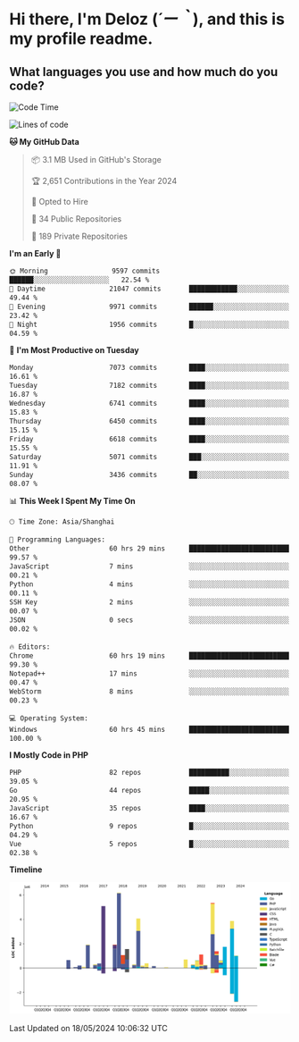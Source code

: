 # **Hi there, I'm Deloz (*´ー｀*), and this is my profile readme.**

## **What languages you use and how much do you code?**

<!--START_SECTION:waka-->
![Code Time](http://img.shields.io/badge/Code%20Time-4%2C016%20hrs%2011%20mins-blue)

![Lines of code](https://img.shields.io/badge/From%20Hello%20World%20I%27ve%20Written-41.3%20million%20lines%20of%20code-blue)

**🐱 My GitHub Data** 

> 📦 3.1 MB Used in GitHub's Storage 
 > 
> 🏆 2,651 Contributions in the Year 2024
 > 
> 💼 Opted to Hire
 > 
> 📜 34 Public Repositories 
 > 
> 🔑 189 Private Repositories 
 > 
**I'm an Early 🐤** 

```text
🌞 Morning                9597 commits        ██████░░░░░░░░░░░░░░░░░░░   22.54 % 
🌆 Daytime                21047 commits       ████████████░░░░░░░░░░░░░   49.44 % 
🌃 Evening                9971 commits        ██████░░░░░░░░░░░░░░░░░░░   23.42 % 
🌙 Night                  1956 commits        █░░░░░░░░░░░░░░░░░░░░░░░░   04.59 % 
```
📅 **I'm Most Productive on Tuesday** 

```text
Monday                   7073 commits        ████░░░░░░░░░░░░░░░░░░░░░   16.61 % 
Tuesday                  7182 commits        ████░░░░░░░░░░░░░░░░░░░░░   16.87 % 
Wednesday                6741 commits        ████░░░░░░░░░░░░░░░░░░░░░   15.83 % 
Thursday                 6450 commits        ████░░░░░░░░░░░░░░░░░░░░░   15.15 % 
Friday                   6618 commits        ████░░░░░░░░░░░░░░░░░░░░░   15.55 % 
Saturday                 5071 commits        ███░░░░░░░░░░░░░░░░░░░░░░   11.91 % 
Sunday                   3436 commits        ██░░░░░░░░░░░░░░░░░░░░░░░   08.07 % 
```


📊 **This Week I Spent My Time On** 

```text
🕑︎ Time Zone: Asia/Shanghai

💬 Programming Languages: 
Other                    60 hrs 29 mins      █████████████████████████   99.57 % 
JavaScript               7 mins              ░░░░░░░░░░░░░░░░░░░░░░░░░   00.21 % 
Python                   4 mins              ░░░░░░░░░░░░░░░░░░░░░░░░░   00.11 % 
SSH Key                  2 mins              ░░░░░░░░░░░░░░░░░░░░░░░░░   00.07 % 
JSON                     0 secs              ░░░░░░░░░░░░░░░░░░░░░░░░░   00.02 % 

🔥 Editors: 
Chrome                   60 hrs 19 mins      █████████████████████████   99.30 % 
Notepad++                17 mins             ░░░░░░░░░░░░░░░░░░░░░░░░░   00.47 % 
WebStorm                 8 mins              ░░░░░░░░░░░░░░░░░░░░░░░░░   00.23 % 

💻 Operating System: 
Windows                  60 hrs 45 mins      █████████████████████████   100.00 % 
```

**I Mostly Code in PHP** 

```text
PHP                      82 repos            ██████████░░░░░░░░░░░░░░░   39.05 % 
Go                       44 repos            █████░░░░░░░░░░░░░░░░░░░░   20.95 % 
JavaScript               35 repos            ████░░░░░░░░░░░░░░░░░░░░░   16.67 % 
Python                   9 repos             █░░░░░░░░░░░░░░░░░░░░░░░░   04.29 % 
Vue                      5 repos             █░░░░░░░░░░░░░░░░░░░░░░░░   02.38 % 
```



**Timeline**

![Lines of Code chart](https://raw.githubusercontent.com/deloz/deloz/main/assets/bar_graph.png)


 Last Updated on 18/05/2024 10:06:32 UTC
<!--END_SECTION:waka-->
